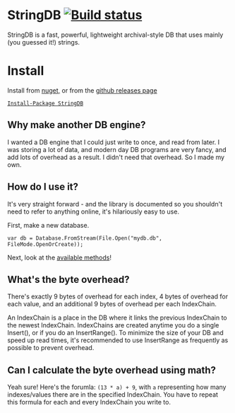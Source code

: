 # StringDB [![Build status](https://ci.appveyor.com/api/projects/status/github/SirJosh3917/StringDB?svg=true)](https://ci.appveyor.com/project/sirjosh3917/stringdb)
StringDB is a fast, powerful, lightweight archival-style DB that uses mainly (you guessed it!) strings.

# Install
Install from [nuget,](https://www.nuget.org/packages/StringDB) or from the [github releases page](https://github.com/SirJosh3917/StringDB/releases/latest)

[```Install-Package StringDB```](https://www.nuget.org/packages/StringDB)

## Why make another DB engine?
I wanted a DB engine that I could just write to once, and read from later. I was storing a lot of data, and modern day DB programs are very fancy, and add lots of overhead as a result.
I didn't need that overhead. So I made my own.

## How do I use it?
It's very straight forward - and the library is documented so you shouldn't need to refer to anything online, it's hilariously easy to use.

First, make a new database.

```var db = Database.FromStream(File.Open("mydb.db", FileMode.OpenOrCreate));```

Next, look at the [available methods](https://github.com/SirJosh3917/StringDB/blob/master/StringDB/Database.cs)!

## What's the byte overhead?
There's exactly 9 bytes of overhead for each index, 4 bytes of overhead for each value, and an additional 9 bytes of overhead per each IndexChain.

An IndexChain is a place in the DB where it links the previous IndexChain to the newest IndexChain. IndexChains are created anytime you do a single Insert(), or if you do an InsertRange().
To minimize the size of your DB and speed up read times, it's recommended to use InsertRange as frequently as possible to prevent overhead.

## Can I calculate the byte overhead using math?
Yeah sure! Here's the forumla: `(13 * a) + 9`, with `a` representing how many indexes/values there are in the specified IndexChain. You have to repeat this formula for each and every IndexChain you write to.